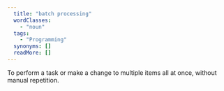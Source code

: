 ```yaml
---
  title: "batch processing"
  wordClasses: 
    - "noun"
  tags: 
    - "Programming"
  synonyms: []
  readMore: []
---
```

To perform a task or make a change to multiple items all at once, without manual repetition.
